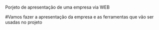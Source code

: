 Porjeto de apresentação de uma empresa via WEB

#Vamos fazer a apresentação da empresa e as ferramentas que vão ser usadas no projeto
